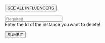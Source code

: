 <!-- TITLE: Remove Influencer -->

<button >SEE ALL INFLUENCERS</button>

<p id="p"></p>

<input type="text" id="ID" placeholder="Required"><br>
Enter the Id of the instance you want to delete!

<button id="delete">SUMBIT</button>